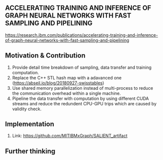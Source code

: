 ## ACCELERATING TRAINING AND INFERENCE OF GRAPH NEURAL NETWORKS WITH FAST SAMPLING AND PIPELINING
https://research.ibm.com/publications/accelerating-training-and-inference-of-graph-neural-networks-with-fast-sampling-and-pipelining

## Motivation & Contribution
1. Provide detail time breakdown of sampling, data transfer and training computation.
2. Replace the C++ STL hash map with a adavanced one (https://abseil.io/blog/20180927-swisstables)
3. Use shared memory parallelization instead of multi-process to reduce the communication overhead within a single machine.
4. Pipeline the data transfer with computation by using different CUDA streams and reduce the redundent CPU-GPU trips which are caused by validity check.

## Implementation
1. Link: https://github.com/MITIBMxGraph/SALIENT_artifact

## Further thinking
